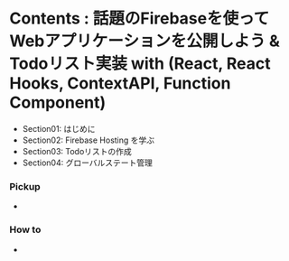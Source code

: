 <a id = "contents">

# Contents : 話題のFirebaseを使ってWebアプリケーションを公開しよう & Todoリスト実装 with (React, React Hooks, ContextAPI, Function Component)
* Section01: はじめに
* Section02: Firebase Hosting を学ぶ
* Section03: Todoリストの作成
* Section04: グローバルステート管理

### Pickup
* 
### How to
* 


